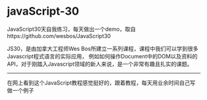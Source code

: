 # javaScript-30
JavaScript30天自我练习，每天做出一个demo，取自https://github.com/wesbos/JavaScript30

JS30，是由加拿大工程师Wes Bos所建立一系列课程，课程中我们可以学到很多Javascript程式语言的实际应用，
例如如何操作Document中的DOM以及资料的API，对于刚踏入Javascript领域的新人来说，是一个非常有趣且扎实的课题。

---------------------------------------------------------------------------------------------------------------------

在网上看到这个JavaScript教程感觉挺好的，跟着教程，每天用业余时间自己写做一个例子
